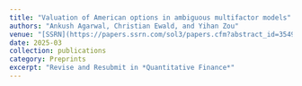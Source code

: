 ```yaml
---
title: "Valuation of American options in ambiguous multifactor models"
authors: "Ankush Agarwal, Christian Ewald, and Yihan Zou"
venue: "[SSRN](https://papers.ssrn.com/sol3/papers.cfm?abstract_id=3549891)"
date: 2025-03
collection: publications
category: Preprints
excerpt: "Revise and Resubmit in *Quantitative Finance*"
---
```

